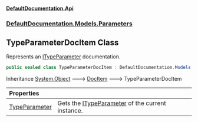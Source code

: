 #### [DefaultDocumentation.Api](index.md 'index')
### [DefaultDocumentation.Models.Parameters](index.md#DefaultDocumentation.Models.Parameters 'DefaultDocumentation.Models.Parameters')

## TypeParameterDocItem Class

Represents an [ITypeParameter](https://github.com/icsharpcode/ILSpy 'ICSharpCode.Decompiler.TypeSystem.ITypeParameter') documentation.

```csharp
public sealed class TypeParameterDocItem : DefaultDocumentation.Models.DocItem
```

Inheritance [System.Object](https://docs.microsoft.com/en-us/dotnet/api/System.Object 'System.Object') &#129106; [DocItem](DocItem.md 'DefaultDocumentation.Models.DocItem') &#129106; TypeParameterDocItem

| Properties | |
| :--- | :--- |
| [TypeParameter](TypeParameterDocItem.TypeParameter.md 'DefaultDocumentation.Models.Parameters.TypeParameterDocItem.TypeParameter') | Gets the [ITypeParameter](https://github.com/icsharpcode/ILSpy 'ICSharpCode.Decompiler.TypeSystem.ITypeParameter') of the current instance. |
